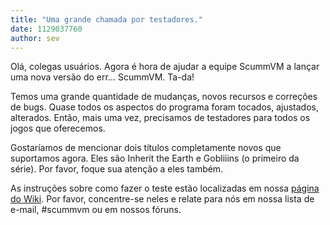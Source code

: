 ```yaml
---
title: "Uma grande chamada por testadores."
date: 1129037760
author: sev
---
```


Olá, colegas usuários. Agora é hora de ajudar a equipe ScummVM a lançar uma nova versão do err... ScummVM. Ta-da!

Temos uma grande quantidade de mudanças, novos recursos e correções de bugs. Quase todos os aspectos do programa foram tocados, ajustados, alterados. Então, mais uma vez, precisamos de testadores para todos os jogos que oferecemos.

Gostaríamos de mencionar dois títulos completamente novos que suportamos agora. Eles são Inherit the Earth e Gobliiins (o primeiro da série). Por favor, foque sua atenção a eles também.

As instruções sobre como fazer o teste estão localizadas em nossa [página do Wiki](http://wiki.scummvm.org/index.php/Release_Testing). Por favor, concentre-se neles e relate para nós em nossa lista de e-mail, #scummvm ou em nossos fóruns.
